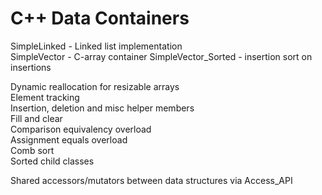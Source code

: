 C++ Data Containers
=====================

SimpleLinked - Linked list implementation  
SimpleVector - C-array container
SimpleVector_Sorted - insertion sort on insertions

Dynamic reallocation for resizable arrays  
Element tracking  
Insertion, deletion and misc helper members  
Fill and clear  
Comparison equivalency overload  
Assignment equals overload  
Comb sort  
Sorted child classes  

Shared accessors/mutators between data structures via Access_API

